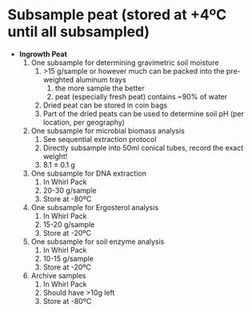 Subsample peat (stored at +4ºC until all subsampled)
==============

+  **Ingrowth Peat**  
    1. One subsample for determining gravimetric soil moisture  
        1. \>15 g/sample or however much can be packed into the pre-weighted aluminum trays   
            1. the more sample the better   
            2. peat (especially fresh peat) contains ~90% of water   
        2. Dried peat can be stored in coin bags   
        3. Part of the dried peats can be used to determine soil pH (per location, per geography)   
    2. One subsample for microbial biomass analysis
        1. See sequential extraction protocol  
        1. Directly subsample into 50ml conical tubes, record the exact weight!   
        2. 8.1 ± 0.1 g    
    3. One subsample for DNA extraction   
        1. In Whirl Pack  
        2. 20-30 g/sample  
        3. Store at -80ºC  
    4. One subsample for Ergosterol analysis  
        1. In Whirl Pack  
        2. 15-20 g/sample  
        3. Store at -20ºC  
    5. One subsample for soil enzyme analysis  
        1. In Whirl Pack  
        2. 10-15 g/sample   
        3. Store at -20ºC  
    6. Archive samples  
        1. In Whirl Pack  
        2. Should have >10g left  
        3. Store at -80ºC  

